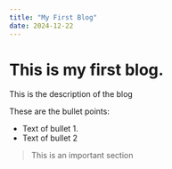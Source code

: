```yaml
---
title: "My First Blog"
date: 2024-12-22
---
```

# This is my first blog.

This is the description of the blog

These are the bullet points:
- Text of bullet 1.
- Text of bullet 2

> This is an important section
